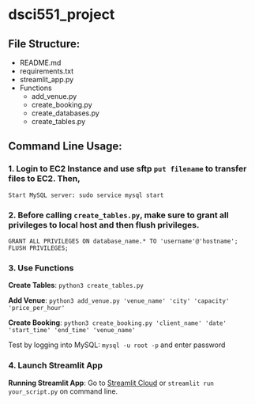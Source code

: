 # dsci551_project

## File Structure:
- README.md
- requirements.txt
- streamlit_app.py
- Functions
  - add_venue.py
  - create_booking.py
  - create_databases.py
  - create_tables.py
 



## Command Line Usage:

### 1. Login to EC2 Instance and use sftp ```put filename``` to transfer files to EC2. Then,

    Start MySQL server: sudo service mysql start

### 2. Before calling ```create_tables.py```, make sure to grant all privileges to local host and then flush privileges.
```
GRANT ALL PRIVILEGES ON database_name.* TO 'username'@'hostname';
FLUSH PRIVILEGES;
```
### 3. Use Functions
   
   **Create Tables**: ```python3 create_tables.py```
   
   **Add Venue**: ```python3 add_venue.py 'venue_name' 'city' 'capacity' 'price_per_hour'```
   
   **Create Booking**: ```python3 create_booking.py 'client_name' 'date' 'start_time' 'end_time' 'venue_name'```

   Test by logging into MySQL: ```mysql -u root -p``` and enter password

### 4. Launch Streamlit App

   **Running Streamlit App**: Go to [Streamlit Cloud](https://eventmanager-dsci551-s24.streamlit.app/) or ```streamlit run your_script.py``` on command line.



